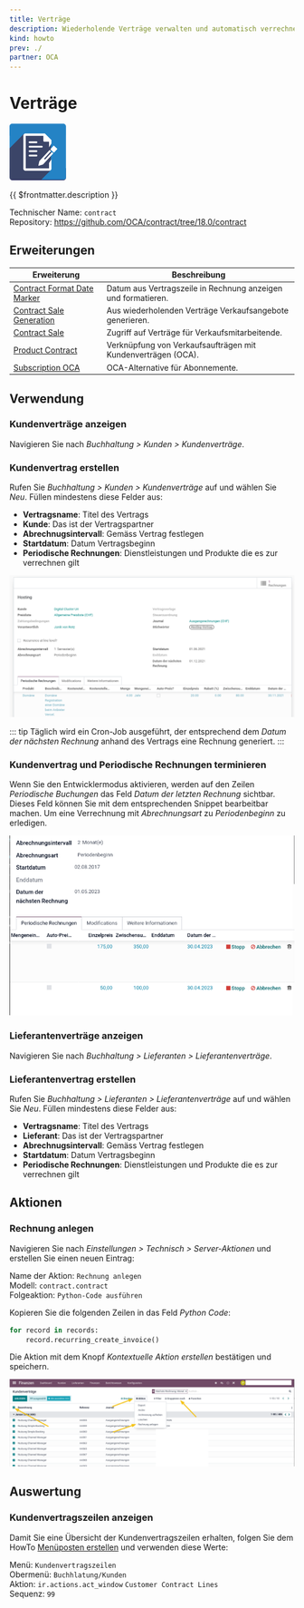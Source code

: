 ```yaml
---
title: Verträge
description: Wiederholende Verträge verwalten und automatisch verrechnen.
kind: howto
prev: ./
partner: OCA
---
```


# Verträge

![icon_oca_agreement](attachments/icon_oca_agreement.png)

{{ $frontmatter.description }}

Technischer Name: `contract`\
Repository: <https://github.com/OCA/contract/tree/18.0/contract>

## Erweiterungen

| Erweiterung                                                         | Beschreibung                                                  |
| ------------------------------------------------------------------- | ------------------------------------------------------------- |
| [Contract Format Date Marker](Contract%20Format%20Date%20Marker.md) | Datum aus Vertragszeile in Rechnung anzeigen und formatieren. |
| [Contract Sale Generation](Contract%20Sale%20Generation.md)         | Aus wiederholenden Verträge Verkaufsangebote generieren.      |
| [Contract Sale](Contract%20Sale.md)                                 | Zugriff auf Verträge für Verkaufsmitarbeitende.               |
| [Product Contract](Product%20Contract.md)                           | Verknüpfung von Verkaufsaufträgen mit Kundenverträgen (OCA).  |
| [Subscription OCA](Subscription%20OCA.md)                           | OCA-Alternative für Abonnemente.                              |

## Verwendung

### Kundenverträge anzeigen

Navigieren Sie nach _Buchhaltung > Kunden > Kundenverträge_.

### Kundenvertrag erstellen

Rufen Sie _Buchhaltung > Kunden > Kundenverträge_ auf und wählen Sie _Neu_. Füllen mindestens diese Felder aus:

- **Vertragsname**: Titel des Vertrags
- **Kunde**: Das ist der Vertragspartner
- **Abrechnugsintervall**: Gemäss Vertrag festlegen
- **Startdatum**: Datum Vertragsbeginn
- **Periodische Rechnungen**: Dienstleistungen und Produkte die es zur verrechnen gilt

![](attachments/Contract%20Beispiel.png)

::: tip
Täglich wird ein Cron-Job ausgeführt, der entsprechend dem _Datum der nächsten Rechnung_ anhand des Vertrags eine Rechnung generiert.
:::

### Kundenvertrag und Periodische Rechnungen terminieren

Wenn Sie den Entwicklermodus aktivieren, werden auf den Zeilen _Periodische Buchungen_ das Feld _Datum der letzten Rechnung_ sichtbar. Dieses Feld können Sie mit dem entsprechenden Snippet bearbeitbar machen. Um eine Verrechnung mit _Abrechnungsart_ zu _Periodenbeginn_ zu erledigen.

![](attachments/Contract%20Abrechnungsart.png)

### Lieferantenverträge anzeigen

Navigieren Sie nach _Buchhaltung > Lieferanten > Lieferantenverträge_.

### Lieferantenvertrag erstellen

Rufen Sie _Buchhaltung > Lieferanten > Lieferantenverträge_ auf und wählen Sie _Neu_. Füllen mindestens diese Felder aus:

- **Vertragsname**: Titel des Vertrags
- **Lieferant**: Das ist der Vertragspartner
- **Abrechnugsintervall**: Gemäss Vertrag festlegen
- **Startdatum**: Datum Vertragsbeginn
- **Periodische Rechnungen**: Dienstleistungen und Produkte die es zur verrechnen gilt

## Aktionen

### Rechnung anlegen

Navigieren Sie nach _Einstellungen > Technisch > Server-Aktionen_ und erstellen Sie einen neuen Eintrag:

Name der Aktion: `Rechnung anlegen`\
Modell: `contract.contract`\
Folgeaktion: `Python-Code ausführen`

Kopieren Sie die folgenden Zeilen in das Feld _Python Code_:

```python
for record in records:
	record.recurring_create_invoice()
```

Die Aktion mit dem Knopf _Kontextuelle Aktion erstellen_ bestätigen und speichern.

![](attachments/Contract%20Aktion%20Rechnung%20anlegen.png)

## Auswertung

### Kundenvertragszeilen anzeigen

Damit Sie eine Übersicht der Kundenvertragszeilen erhalten, folgen Sie dem HowTo [Menüposten erstellen](Development.md#Menüposten%20erstellen) und verwenden diese Werte:

Menü: `Kundenvertragszeilen`\
Obermenü: `Buchhlatung/Kunden`\
Aktion: `ir.actions.act_window` `Customer Contract Lines`\
Sequenz: `99`
